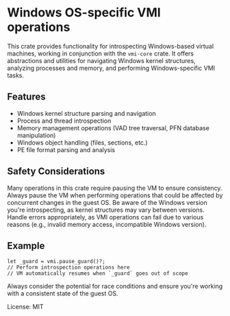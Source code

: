 # Windows OS-specific VMI operations

This crate provides functionality for introspecting Windows-based
virtual machines, working in conjunction with the `vmi-core` crate.
It offers abstractions and utilities for navigating Windows kernel
structures, analyzing processes and memory, and performing Windows-specific
VMI tasks.

## Features

- Windows kernel structure parsing and navigation
- Process and thread introspection
- Memory management operations (VAD tree traversal, PFN database manipulation)
- Windows object handling (files, sections, etc.)
- PE file format parsing and analysis

## Safety Considerations

Many operations in this crate require pausing the VM to ensure consistency.
Always pause the VM when performing operations that could be affected by
concurrent changes in the guest OS. Be aware of the Windows version you're
introspecting, as kernel structures may vary between versions. Handle errors
appropriately, as VMI operations can fail due to various reasons (e.g.,
invalid memory access, incompatible Windows version).

## Example

```rust,ignore
let _guard = vmi.pause_guard()?;
// Perform introspection operations here
// VM automatically resumes when `_guard` goes out of scope
```

Always consider the potential for race conditions and ensure you're
working with a consistent state of the guest OS.

License: MIT
